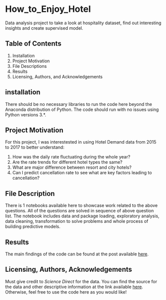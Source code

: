 # How_to_Enjoy_Hotel
Data analysis project to take a look at hospitality dataset, find out interesting insights and create supervised model.

## Table of Contents
1. Installation
2. Project Motivation
3. File Descriptions
4. Results
5. Licensing, Authors, and Acknowledgements

## installation
There should be no necessary libraries to run the code here beyond the Anaconda distribution of Python. The code should run with no issues using Python versions 3.*.

## Project Motivation
For this project, I was interestested in using Hotel Demand data from 2015 to 2017 to better understand:

1. How was the daily rate fluctuating during the whole year?
2. Are the rate trends for different hotel types the same?
3. What are major difference between resort and city hotels?
4. Can I predict cancellation rate to see what are key factors leading to cancellation?

## File Description
There is 1 notebooks available here to showcase work related to the above questions. All of the questions are solved in sequence of above question list. The notebook includes data and package loading, exploratory analysis, data cleaning, transformation to solve problems and whole process of building predictive models.

## Results
The main findings of the code can be found at the post available [here](https://medium.com/@rensiningaria/how-to-enjoy-luxury-hotel-perfectly-by-analyzing-hospitality-data-af08fd0ea769).

## Licensing, Authors, Acknowledgements
Must give credit to *Science Direct* for the data. You can find the source for the data and other descriptive information at the link available [here](https://www.sciencedirect.com/science/article/pii/S2352340918315191). Otherwise, feel free to use the code here as you would like!
